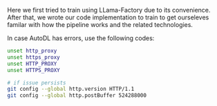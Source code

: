 Here we first tried to train using LLama-Factory due to its convenience. After that, we wrote our code implementation to train to get ourseleves familar with how the pipeline works and the related technologies.


In case AutoDL has errors, use the following codes:
```bash
unset http_proxy
unset https_proxy
unset HTTP_PROXY
unset HTTPS_PROXY

# if issue persists
git config --global http.version HTTP/1.1
git config --global http.postBuffer 524288000
```
